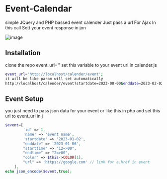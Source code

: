 # Event-Calendar
simple JQuery and PHP bassed event calender 
Just pass a url For Ajax In this call Sett your event response in jon 


![image](https://user-images.githubusercontent.com/51922492/210257618-7afd99c1-9337-4332-aab3-8a0ec5d66cd3.png)

## Installation 

clone the repo
event_url='' set this variable to your event url in calender.js

```bash
event_url='http://localhost/calender/event';
it will be like param will set automatically
http://localhost/calender/event?startdate=2023-00-00&enddate=2023-02-02&now=1672673053568


```

## Event Setup
you just need to pass json data for your event or like this in php and set this url to event_url in j
```php
$event=[
        'id' => 1,
        'name' => 'event name',
        'startdate' => '2023-01-02',
        "enddate" => '2023-01-06',
        "starttime" => "12=>00",
        "endtime" => "2=>00",
        "color" => $this->COLOR[1],
        "url" => 'https://google.com' // link for a.href in event
    ],
echo json_encode($event,true);
```
